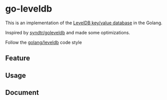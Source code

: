 # go-leveldb

This is an implementation of the [LevelDB key/value database](https://github.com/google/leveldb) in the Golang.

Inspired by [syndtr/goleveldb](https://github.com/syndtr/goleveldb) and made some optimizations.

Follow the [golang/leveldb](https://github.com/golang/leveldb) code style

## Feature

## Usage

## Document